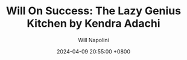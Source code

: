 ---
title: "Will On Success: The Lazy Genius Kitchen by Kendra Adachi"
author: Will Napolini
date: 2024-04-09 20:55:00 +0800
categories: [Mindset, Book-summaries]
tags:
  [
    lazy-genius-kitchen,
    kendra-adachi,
    cooking,
    meal-prep,
    kitchen-organization,
    time-saving,
    slow-cooker,
    efficient-living,
    family-meals,
    food-preparation,
    meal-planning,
    easy-recipes,
    kitchen-hacks,
    busy-lifestyle,
    stress-free-cooking,
    simplified-cooking,
    healthy-eating,
    slow-living,
    cooking-techniques,
    homemade-meals
  ]
image: https://pbs.twimg.com/media/GO2CdDHXcAAkdLl?format=jpg&name=large
alt: "Will On Success: The Lazy Genius Kitchen by Kendra Adachi"
fallback:
  -
  # Replace with the URL of your backup image
  -
  # Replace with the URL of your backup image
---